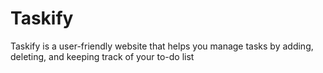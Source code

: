 # Taskify
Taskify is a user-friendly website that helps you manage tasks by adding, deleting, and keeping track of your to-do list
